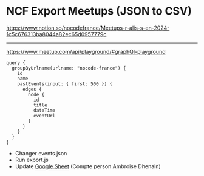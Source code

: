 # NCF Export Meetups (JSON to CSV)

https://www.notion.so/nocodefrance/Meetups-r-alis-s-en-2024-1c5c676313ba8044a82ec65d0957779c


---

https://www.meetup.com/api/playground/#graphQl-playground

```gql
query {
  groupByUrlname(urlname: "nocode-france") {
    id
    name
    pastEvents(input: { first: 500 }) {
      edges {
        node {
          id
          title
          dateTime
          eventUrl
        }
      }
    }
  }
}
```

- Changer events.json
- Run export.js
- Update [Google Sheet](https://drive.google.com/drive/u/0/folders/1kyymB7elyr19GIly1IgfJRJ9SIqa6FXT) (Compte person Ambroise Dhenain)
